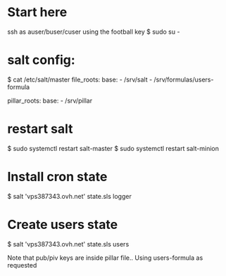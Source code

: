 # Start here
ssh as auser/buser/cuser using the football key
$ sudo su -

# salt config:
$ cat /etc/salt/master
file_roots:
  base:
    - /srv/salt
    - /srv/formulas/users-formula

pillar_roots:
  base:
    - /srv/pillar

# restart salt
$ sudo systemctl restart salt-master
$ sudo systemctl restart salt-minion

# Install cron state
$ salt 'vps387343.ovh.net' state.sls logger

# Create users state
$ salt 'vps387343.ovh.net' state.sls users

Note that pub/piv keys are inside pillar file.. Using users-formula as requested
